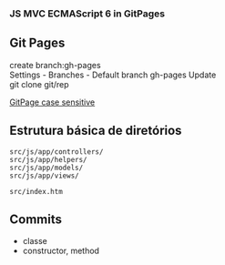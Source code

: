 ### JS MVC ECMAScript 6 in GitPages
## Git Pages
create branch:gh-pages  
Settings - Branches - Default branch gh-pages Update  
git clone git/rep  

[GitPage case sensitive](https://danieljustino79.github.io/js-mvc-es6/src/index.htm)  

 ## Estrutura básica de diretórios
 ```
 src/js/app/controllers/
 src/js/app/helpers/
 src/js/app/models/
 src/js/app/views/
 
 src/index.htm
 ``` 

 ## Commits
* classe
* constructor, method